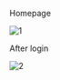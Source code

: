 Homepage

![1](https://github.com/DanielSeaHawk/my-timer-react/assets/48267913/f2541fd7-a73a-495a-ba9d-7a5792b250d5)

After login

![2](https://github.com/DanielSeaHawk/my-timer-react/assets/48267913/4c52224f-3173-4be9-92a7-fad53e3e2408)
